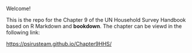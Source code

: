 Welcome! 

This is the repo for the Chapter 9 of the UN Household Survey Handbook based on R Markdown and **bookdown**. The chapter can be viewd in the following link:

https://psirusteam.github.io/Chapter9HHS/ 

